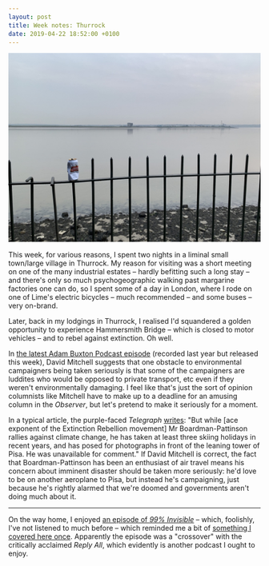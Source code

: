 ```yaml
---
layout: post
title: Week notes: Thurrock
date: 2019-04-22 18:52:00 +0100
---
```


![Thurrock](/images/thurrock.jpeg)

This week, for various reasons, I spent two nights in a liminal small town/large village in Thurrock.
My reason for visiting was a short meeting on one of the many industrial estates – hardly befitting such a long stay –
and there's only so much psychogeographic walking past margarine factories one can do,
so I spent some of a day in London, where I rode on one of Lime's electric bicycles – much recommended – and
some buses – very on-brand.

Later, back in my lodgings in Thurrock, I realised I'd squandered a golden opportunity to experience Hammersmith
Bridge – which is closed to motor vehicles – and to rebel against extinction. Oh well.

In [the latest Adam Buxton Podcast episode](http://adam-buxton.co.uk/podcasts/ep89-david-mitchell)
(recorded last year but released this week), David Mitchell suggests that one obstacle to environmental
campaigners being taken seriously is that some of the campaigners are luddites who would be opposed to private transport,
etc even if they weren't environmentally damaging. I feel like that's just the sort of opinion columnists like Mitchell
have to make up to a deadline for an amusing column in the <cite>Observer</cite>,
but let's pretend to make it seriously for a moment.

In a typical article, the purple-faced <cite>Telegraph</cite> [writes](https://www.telegraph.co.uk/news/2019/04/17/extinction-rebellion-leaders-jet-setter-buddhist-teacher-yoga/): "But while [ace exponent of the Extinction Rebellion movement]
Mr Boardman-Pattinson rallies against climate change, he has taken at least three skiing holidays in recent years, and has posed for photographs in front of the leaning tower of Pisa. He was unavailable for comment."
If David Mitchell is correct, the fact that Boardman-Pattinson has been an enthusiast of air travel means his concern about imminent disaster should be taken more seriously: he'd love to be on another aeroplane to Pisa, but instead he's campaigning, just because he's rightly alarmed that we're doomed and governments aren't doing much about it.

---

On the way home, I enjoyed [an episode of <cite>99% Invisible</cite>](https://99percentinvisible.org/episode/the-roman-mars-mazda-virus/) – which,
foolishly, I've not listened to much before – which reminded me a bit of
[something I covered here once](https://joshuagoodw.in/2018/02/bbc-covered-in-css). Apparently the episode was a "crossover" with the critically acclaimed <cite>Reply All</cite>, which evidently is another podcast I ought to enjoy.
